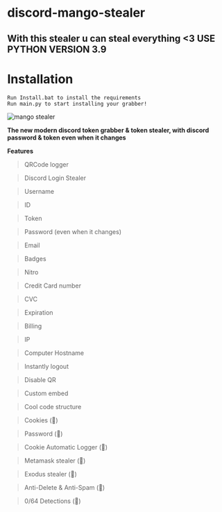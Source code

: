 # discord-mango-stealer
## With this stealer u can steal everything <3 **USE PYTHON VERSION 3.9**
# Installation 
```
Run Install.bat to install the requirements
Run main.py to start installing your grabber!
```

![mango stealer](https://user-images.githubusercontent.com/118381178/204540796-06533b9d-7310-4821-8d12-e3449f018110.png)



**The new modern discord token grabber & token stealer, with discord password & token even when it changes**

**Features**

>QRCode logger

>Discord Login Stealer

>Username

>ID

>Token

>Password (even when it changes)

>Email

>Badges

>Nitro

>Credit Card number

>CVC

>Expiration

>Billing

>IP

>Computer Hostname

>Instantly logout

>Disable QR

>Custom embed

>Cool code structure

>Cookies (💎)

>Password (💎)

>Cookie Automatic Logger (💎)

>Metamask stealer (💎)

>Exodus stealer (💎)

>Anti-Delete & Anti-Spam (💎)

>0/64 Detections (💎)

